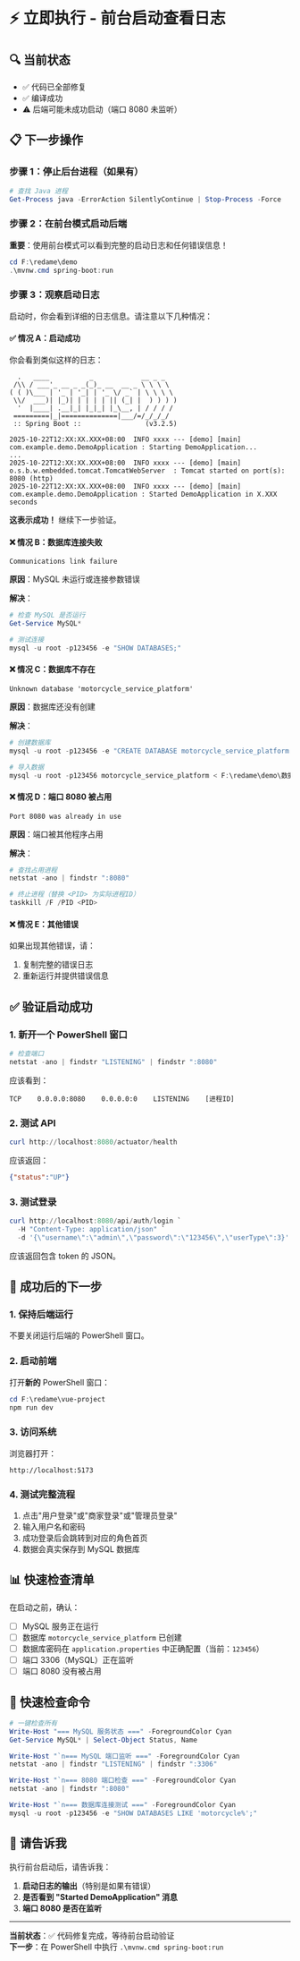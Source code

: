 # ⚡ 立即执行 - 前台启动查看日志

## 🔍 当前状态

- ✅ 代码已全部修复
- ✅ 编译成功
- ⚠️ 后端可能未成功启动（端口 8080 未监听）

## 📋 下一步操作

### 步骤 1：停止后台进程（如果有）

```powershell
# 查找 Java 进程
Get-Process java -ErrorAction SilentlyContinue | Stop-Process -Force
```

### 步骤 2：在前台模式启动后端

**重要**：使用前台模式可以看到完整的启动日志和任何错误信息！

```powershell
cd F:\redame\demo
.\mvnw.cmd spring-boot:run
```

### 步骤 3：观察启动日志

启动时，你会看到详细的日志信息。请注意以下几种情况：

#### ✅ 情况 A：启动成功

你会看到类似这样的日志：

```
  .   ____          _            __ _ _
 /\\ / ___'_ __ _ _(_)_ __  __ _ \ \ \ \
( ( )\___ | '_ | '_| | '_ \/ _` | \ \ \ \
 \\/  ___)| |_)| | | | | || (_| |  ) ) ) )
  '  |____| .__|_| |_|_| |_\__, | / / / /
 =========|_|==============|___/=/_/_/_/
 :: Spring Boot ::                (v3.2.5)

2025-10-22T12:XX:XX.XXX+08:00  INFO xxxx --- [demo] [main] com.example.demo.DemoApplication : Starting DemoApplication...
...
2025-10-22T12:XX:XX.XXX+08:00  INFO xxxx --- [demo] [main] o.s.b.w.embedded.tomcat.TomcatWebServer  : Tomcat started on port(s): 8080 (http)
2025-10-22T12:XX:XX.XXX+08:00  INFO xxxx --- [demo] [main] com.example.demo.DemoApplication : Started DemoApplication in X.XXX seconds
```

**这表示成功！** 继续下一步验证。

#### ❌ 情况 B：数据库连接失败

```
Communications link failure
```

**原因**：MySQL 未运行或连接参数错误

**解决**：
```powershell
# 检查 MySQL 是否运行
Get-Service MySQL* 

# 测试连接
mysql -u root -p123456 -e "SHOW DATABASES;"
```

#### ❌ 情况 C：数据库不存在

```
Unknown database 'motorcycle_service_platform'
```

**原因**：数据库还没有创建

**解决**：
```powershell
# 创建数据库
mysql -u root -p123456 -e "CREATE DATABASE motorcycle_service_platform DEFAULT CHARACTER SET utf8mb4 COLLATE utf8mb4_unicode_ci;"

# 导入数据
mysql -u root -p123456 motorcycle_service_platform < F:\redame\demo\数据库.txt
```

#### ❌ 情况 D：端口 8080 被占用

```
Port 8080 was already in use
```

**原因**：端口被其他程序占用

**解决**：
```powershell
# 查找占用进程
netstat -ano | findstr ":8080"

# 终止进程（替换 <PID> 为实际进程ID）
taskkill /F /PID <PID>
```

#### ❌ 情况 E：其他错误

如果出现其他错误，请：
1. 复制完整的错误日志
2. 重新运行并提供错误信息

## ✅ 验证启动成功

### 1. 新开一个 PowerShell 窗口

```powershell
# 检查端口
netstat -ano | findstr "LISTENING" | findstr ":8080"
```

应该看到：
```
TCP    0.0.0.0:8080    0.0.0.0:0    LISTENING    [进程ID]
```

### 2. 测试 API

```powershell
curl http://localhost:8080/actuator/health
```

应该返回：
```json
{"status":"UP"}
```

### 3. 测试登录

```powershell
curl http://localhost:8080/api/auth/login `
  -H "Content-Type: application/json" `
  -d '{\"username\":\"admin\",\"password\":\"123456\",\"userType\":3}'
```

应该返回包含 token 的 JSON。

## 🎯 成功后的下一步

### 1. 保持后端运行

不要关闭运行后端的 PowerShell 窗口。

### 2. 启动前端

打开**新的** PowerShell 窗口：

```powershell
cd F:\redame\vue-project
npm run dev
```

### 3. 访问系统

浏览器打开：
```
http://localhost:5173
```

### 4. 测试完整流程

1. 点击"用户登录"或"商家登录"或"管理员登录"
2. 输入用户名和密码
3. 成功登录后会跳转到对应的角色首页
4. 数据会真实保存到 MySQL 数据库

## 📊 快速检查清单

在启动之前，确认：

- [ ] MySQL 服务正在运行
- [ ] 数据库 `motorcycle_service_platform` 已创建
- [ ] 数据库密码在 `application.properties` 中正确配置（当前：`123456`）
- [ ] 端口 3306（MySQL）正在监听
- [ ] 端口 8080 没有被占用

## 🔧 快速检查命令

```powershell
# 一键检查所有
Write-Host "=== MySQL 服务状态 ===" -ForegroundColor Cyan
Get-Service MySQL* | Select-Object Status, Name

Write-Host "`n=== MySQL 端口监听 ===" -ForegroundColor Cyan
netstat -ano | findstr "LISTENING" | findstr ":3306"

Write-Host "`n=== 8080 端口检查 ===" -ForegroundColor Cyan
netstat -ano | findstr ":8080"

Write-Host "`n=== 数据库连接测试 ===" -ForegroundColor Cyan
mysql -u root -p123456 -e "SHOW DATABASES LIKE 'motorcycle%';"
```

## 💬 请告诉我

执行前台启动后，请告诉我：

1. **启动日志的输出**（特别是如果有错误）
2. **是否看到 "Started DemoApplication" 消息**
3. **端口 8080 是否在监听**

---

**当前状态**：✅ 代码修复完成，等待前台启动验证  
**下一步**：在 PowerShell 中执行 `.\mvnw.cmd spring-boot:run`


